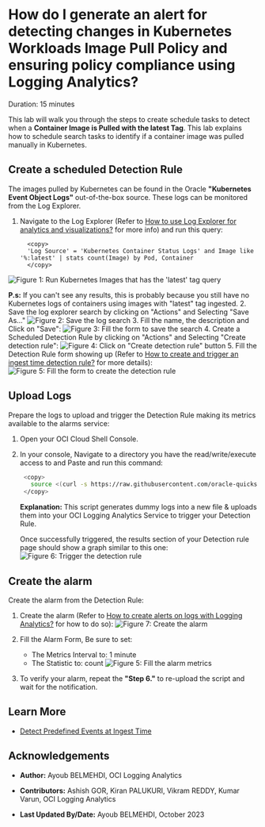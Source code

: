 # How do I generate an alert for detecting changes in Kubernetes Workloads Image Pull Policy and ensuring policy compliance using Logging Analytics?

Duration: 15 minutes

This lab will walk you through the steps to create schedule tasks to detect when a **Container Image is Pulled with the latest Tag**.
This lab explains how to schedule search tasks to identify if a container image was pulled manually in Kubernetes.

## Create a scheduled Detection Rule

The images pulled by Kubernetes can be found in the Oracle **"Kubernetes Event Object Logs"** out-of-the-box source. These logs can be monitored from the Log Explorer.

1. Navigate to the Log Explorer (Refer to [How to use Log Explorer for analytics and visualizations?](?lab=sprint-log-explorer-for-analytics-and-visualizations) for more info) and run this query:

    ```MQL
      <copy>
      'Log Source' = 'Kubernetes Container Status Logs' and Image like '%:latest' | stats count(Image) by Pod, Container
      </copy>
    ```

  ![Figure 1: Run Kubernetes Images that has the 'latest' tag query](images/run-kubernetes-images-with-latest-tag-query.png)

  **P.s:** If you can't see any results, this is probably because you still have no Kubernetes logs of containers using images with "latest" tag ingested.
2. Save the log explorer search by clicking on "Actions" and Selecting "Save As..."
  ![Figure 2: Save the log search](images/save-log-explorer-search.png)
3. Fill the name, the description and Click on "Save":
  ![Figure 3: Fill the form to save the search](images/fill-save-search-form.png)
4. Create a Scheduled Detection Rule by clicking on "Actions" and Selecting "Create detection rule":
  ![Figure 4: Click on "Create detection rule" button](images/click-on-detection-rule-creation.png)
5. Fill the Detection Rule form showing up (Refer to [How to create and trigger an ingest time detection rule?](?lab=sprint-create-scheduled-search-detection-rule) for more details):
  ![Figure 5: Fill the form to create the detection rule](images/fill-detection-rule-form.png)

## Upload Logs

Prepare the logs to upload and trigger the Detection Rule making its metrics available to the alarms service:

1. Open your OCI Cloud Shell Console.
2. In your console, Navigate to a directory you have the read/write/execute access to and Paste and run this command:

     ```bash
      <copy>
        source <(curl -s https://raw.githubusercontent.com/oracle-quickstart/oci-observability-and-management/master/utils/create-sprint-container-image-pulled-manually-logs-script.sh) > kubernetes-live-labs-logs.json && python <(curl -s https://raw.githubusercontent.com/oracle-quickstart/oci-observability-and-management/master/utils/upload-logs-file-to-oci.py) -s "kubernetes-live-labs-logs.json" -n "Live Labs Upload - You can delete it once you are done" -l "Kubernetes Container Status Logs" -f "kubernetes-live-labs-logs.json"
      </copy>

    ```

    **Explanation:** This script generates dummy logs into a new file & uploads them into your OCI Logging Analytics Service to trigger your Detection Rule.

    Once successfully triggered, the results section of your Detection rule page should show a graph similar to this one:
    ![Figure 6: Trigger the detection rule](images/wait-for-rule-to-be-triggered.png)

## Create the alarm

Create the alarm from the Detection Rule:

1. Create the alarm (Refer to [How to create alerts on logs with Logging Analytics?](?lab=sprint-alerts-on-logs-with-logging-analytics) for how to do so):
  ![Figure 7: Create the alarm](images/click-on-create-alarm.png)

2. Fill the Alarm Form, Be sure to set:
    - The Metrics Interval to: 1 minute
    - The Statistic to: count
    ![Figure 5: Fill the alarm metrics](images/fill-alarm-metrics.png)

3. To verify your alarm, repeat the **"Step 6."** to re-upload the script and wait for the notification.

## Learn More

- [Detect Predefined Events at Ingest Time](https://docs.oracle.com/en-us/iaas/logging-analytics/doc/detect-predefined-events-ingest-time.html#GUID-D28CF994-288F-48C3-8CE5-28CE29C3482C)

## Acknowledgements

- **Author:** Ayoub BELMEHDI, OCI Logging Analytics

- **Contributors:** Ashish GOR, Kiran PALUKURI, Vikram REDDY, Kumar Varun, OCI Logging Analytics

- **Last Updated By/Date:** Ayoub BELMEHDI, October 2023
